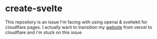 # create-svelte

This repository is an issue I'm facing with using openai & sveltekit for cloudflare pages. I actually want to transition my [website](https://spurnow.com/) from vercel to cloudflare and i'm stuck on this issue

